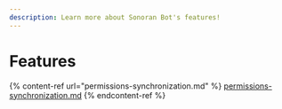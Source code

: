 ```yaml
---
description: Learn more about Sonoran Bot's features!
---
```


# Features

{% content-ref url="permissions-synchronization.md" %}
[permissions-synchronization.md](permissions-synchronization.md)
{% endcontent-ref %}
